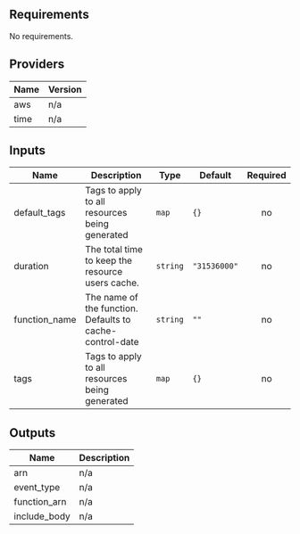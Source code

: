 ## Requirements

No requirements.

## Providers

| Name | Version |
|------|---------|
| aws | n/a |
| time | n/a |

## Inputs

| Name | Description | Type | Default | Required |
|------|-------------|------|---------|:--------:|
| default\_tags | Tags to apply to all resources being generated | `map` | `{}` | no |
| duration | The total time to keep the resource users cache. | `string` | `"31536000"` | no |
| function\_name | The name of the function. Defaults to cache-control-date | `string` | `""` | no |
| tags | Tags to apply to all resources being generated | `map` | `{}` | no |

## Outputs

| Name | Description |
|------|-------------|
| arn | n/a |
| event\_type | n/a |
| function\_arn | n/a |
| include\_body | n/a |
